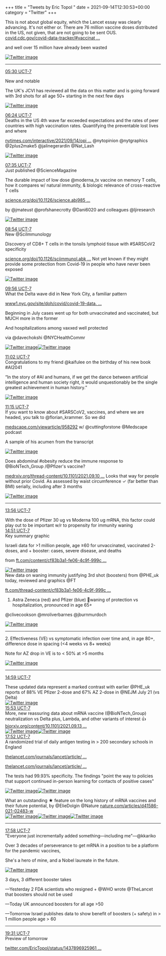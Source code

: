 +++
title = "Tweets by Eric Topol " 
date = 2021-09-14T12:30:53+00:00
category = "Twitter"
+++
<div class="thread"> 
<div class="thread-content"> 
This is not about global equity, which the Lancet essay was clearly advancing.  It's not either or. There are 76 million vaccine doses distributed in the US, not given,  that are not going to be sent OUS.  <a href="https://covid.cdc.gov/covid-data-tracker/#vaccinations_vacc-total-admin-rate-total" target="_blank" rel="noreferer">covid.cdc.gov/covid-data-tracker/#vaccinat ...</a> 


and well over 15 million have already been wasted </div> 
<a href="/twitter/erictopol/images/E_NwNYPVkAQzmY6.jpg"  ><img src="/twitter/erictopol/images/E_NwNYPVkAQzmY6.jpg" alt="Twitter image" ></img></a><hr><div class="profile"> 
<a href="https://twitter.com/erictopol/status/1437755731864784897" target="_blank" rel="noreferer">05:30 UCT-7</a> 
</div> 
<div class="content"> 
New and notable

The UK's JCVI has reviewed all the data on this matter and is going forward with 3rd shots for all age 50+ starting in the next few days </div> 
<a href="/twitter/erictopol/images/E_PvBw9VQAIypv3.jpg"  ><img src="/twitter/erictopol/images/E_PvBw9VQAIypv3.jpg" alt="Twitter image" ></img></a></div> 
<div class="tweet"> 
<div class="profile"> 
<a href="https://twitter.com/erictopol/status/1437769203558203397" target="_blank" rel="noreferer">06:24 UCT-7</a> 
</div> 
<div class="content"> 
Deaths in the US 4th wave far exceeded expectations and the rates of peer countries with high vaccination rates. Quantifying the preventable lost lives and where

<a href="https://www.nytimes.com/interactive/2021/09/14/opinion/states-undervaccination-deaths.html" target="_blank" rel="noreferer">nytimes.com/interactive/2021/09/14/opi ...</a> 
 @nytopinion @nytgraphics @2plus2make5 @jalinegerardin @Nat_Lash </div> 
<a href="/twitter/erictopol/images/E_P6pllVEAkTedT.jpg"  ><img src="/twitter/erictopol/images/E_P6pllVEAkTedT.jpg" alt="Twitter image" ></img></a></div> 
<div class="tweet"> 
<div class="profile"> 
<a href="https://twitter.com/erictopol/status/1437787150918037505" target="_blank" rel="noreferer">07:35 UCT-7</a> 
</div> 
<div class="content"> 
Just published @ScienceMagazine 

The durable impact of low dose @moderna_tx vaccine on memory T cells, how it compares w/ natural immunity, &amp; biologic relevance of cross-reactive T cells

<a href="https://www.science.org/doi/10.1126/science.abj9853" target="_blank" rel="noreferer">science.org/doi/10.1126/science.abj985 ...</a> 


by @jmateust @profshanecrotty @Dani6020 and colleagues @ljiresearch </div> 
<a href="/twitter/erictopol/images/E_QJrf8WUAYCpNL.jpg"  ><img src="/twitter/erictopol/images/E_QJrf8WUAYCpNL.jpg" alt="Twitter image" ></img></a></div> 
<div class="tweet"> 
<div class="profile"> 
<a href="https://twitter.com/erictopol/status/1437806968492605440" target="_blank" rel="noreferer">08:54 UCT-7</a> 
</div> 
<div class="content"> 
New @SciImmunology 

Discovery of CD8+ T cells in the tonsils lymphoid tissue with #SARSCoV2 specificity

<a href="https://www.science.org/doi/10.1126/sciimmunol.abk0894" target="_blank" rel="noreferer">science.org/doi/10.1126/sciimmunol.abk ...</a> 
  Not yet known if they might provide some protection from Covid-19 in people who have never been exposed </div> 
<a href="/twitter/erictopol/images/E_QdxwlVUAAOckG.jpg"  ><img src="/twitter/erictopol/images/E_QdxwlVUAAOckG.jpg" alt="Twitter image" ></img></a></div> 
<div class="tweet"> 
<div class="profile"> 
<a href="https://twitter.com/erictopol/status/1437822491477430274" target="_blank" rel="noreferer">09:56 UCT-7</a> 
</div> 
<div class="content"> 
What the Delta wave did in New York City, a familiar pattern

<a href="https://www1.nyc.gov/site/doh/covid/covid-19-data.page#daily" target="_blank" rel="noreferer">www1.nyc.gov/site/doh/covid/covid-19-data. ...</a> 


Beginning in July cases went up for both unvaccinated and vaccinated, but MUCH more in the former

And hospitalizations among vaxxed well protected 

via @davechokshi @NYCHealthCommr </div> 
<a href="/twitter/erictopol/images/E_Qr2yvVIAg52pC.jpg"  ><img src="/twitter/erictopol/images/E_Qr2yvVIAg52pC.jpg" alt="Twitter image" ></img></a><a href="/twitter/erictopol/images/E_Qrx8GUUAcG6Ke.jpg"  ><img src="/twitter/erictopol/images/E_Qrx8GUUAcG6Ke.jpg" alt="Twitter image" ></img></a></div> 
<div class="tweet"> 
<div class="profile"> 
<a href="https://twitter.com/erictopol/status/1437839208660418561" target="_blank" rel="noreferer">11:02 UCT-7</a> 
</div> 
<div class="content"> 
Congratulations to my friend @kaifulee on the birthday of his new book #AI2041 

“In the story of #AI and humans, if we get the dance between artificial intelligence and human society right, it would unquestionably be the single greatest achievement in human history.” </div> 
<a href="/twitter/erictopol/images/E_Q68PwUcAEtFSK.jpg"  ><img src="/twitter/erictopol/images/E_Q68PwUcAEtFSK.jpg" alt="Twitter image" ></img></a></div> 
<div class="tweet"> 
<div class="profile"> 
<a href="https://twitter.com/erictopol/status/1437842554897121282" target="_blank" rel="noreferer">11:15 UCT-7</a> 
</div> 
<div class="content"> 
If you want to know about #SARSCoV2, vaccines, and where we are headed, you talk to @florian_krammer. So we did

<a href="https://www.medscape.com/viewarticle/958292" target="_blank" rel="noreferer">medscape.com/viewarticle/958292</a> 
 w/ @cuttingforstone @Medscape podcast

A sample of his acumen from the transcript </div> 
<a href="/twitter/erictopol/images/E_Q98dFVIAAwlhX.png"  ><img src="/twitter/erictopol/images/E_Q98dFVIAAwlhX.png" alt="Twitter image" ></img></a></div> 
<div class="thread"> 
<div class="thread-content"> 
Does abdominal #obesity reduce the immune response to @BioNTech_Group /@Pfizer's  vaccine?

<a href="https://www.medrxiv.org/thread-content/10.1101/2021.09.10.21262710v1" target="_blank" rel="noreferer">medrxiv.org/thread-content/10.1101/2021.09.10 ...</a> 
 Looks that way for people without prior Covid. As assessed by waist circumference ✓ (far better than BMI) serially, including after 3 months </div> 
<a href="/twitter/erictopol/images/E_ROZ9WVkAAkLhl.jpg"  ><img src="/twitter/erictopol/images/E_ROZ9WVkAAkLhl.jpg" alt="Twitter image" ></img></a><hr><div class="profile"> 
<a href="https://twitter.com/erictopol/status/1437883016458604546" target="_blank" rel="noreferer">13:56 UCT-7</a> 
</div> 
<div class="content"> 
With the dose of Pfizer 30 ug vs Moderna 100 ug mRNA, this factor could play out to be important w/r to propensity for immunity waning</div> 
</div> 
<div class="tweet"> 
<div class="profile"> 
<a href="https://twitter.com/erictopol/status/1437896925961867265" target="_blank" rel="noreferer">14:51 UCT-7</a> 
</div> 
<div class="content"> 
Key summary graphic

Israeli data for &gt;1 million people, age ≥60 for unvaccinated, vaccinated 2-doses, and + booster: cases, severe disease, and deaths 

from <a href="https://www.ft.com/content/cf83b3a1-fe06-4c9f-999c-7500090aee7c" target="_blank" rel="noreferer">ft.com/content/cf83b3a1-fe06-4c9f-999c ...</a> 
 </div> 
<a href="/twitter/erictopol/images/E_RvYB5UcAEMhb2.jpg"  ><img src="/twitter/erictopol/images/E_RvYB5UcAEMhb2.jpg" alt="Twitter image" ></img></a></div> 
<div class="thread"> 
<div class="thread-content"> 
New data on waning immunity justifying 3rd shot (boosters) from @PHE_uk today, reviewed and graphics @FT

<a href="https://www.ft.com/thread-content/cf83b3a1-fe06-4c9f-999c-7500090aee7c" target="_blank" rel="noreferer">ft.com/thread-content/cf83b3a1-fe06-4c9f-999c ...</a> 


1. Astra Zeneca (red)  and Pfizer (blue) 💉waning of protection vs hospitalization, pronounced in age 65+

@clivecookson @mroliverbarnes @jburnmurdoch </div> 
<a href="/twitter/erictopol/images/E_RojnVVgAAbywK.jpg"  ><img src="/twitter/erictopol/images/E_RojnVVgAAbywK.jpg" alt="Twitter image" ></img></a><hr><div class="thread-content"> 
2. Effectiveness (VE) vs symptomatic infection over time and, in age 80+, difference dose in spacing (&lt;4 weeks vs 8+ weeks) 

Note for AZ drop in VE is to &lt; 50% at &gt;5 months </div> 
<a href="/twitter/erictopol/images/E_Ro5M0UYAEyMc2.jpg"  ><img src="/twitter/erictopol/images/E_Ro5M0UYAEyMc2.jpg" alt="Twitter image" ></img></a><hr><div class="profile"> 
<a href="https://twitter.com/erictopol/status/1437898822026366978" target="_blank" rel="noreferer">14:59 UCT-7</a> 
</div> 
<div class="content"> 
These updated data represent a marked contrast with earlier @PHE_uk reports of 88% VE Pfizer 2-dose and 67% AZ 2-dose in @NEJM July 21 (vs Delta) </div> 
<a href="/twitter/erictopol/images/E_RxQl2UUAM7sU-.jpg"  ><img src="/twitter/erictopol/images/E_RxQl2UUAM7sU-.jpg" alt="Twitter image" ></img></a></div> 
<div class="tweet"> 
<div class="profile"> 
<a href="https://twitter.com/erictopol/status/1437912294629855232" target="_blank" rel="noreferer">15:53 UCT-7</a> 
</div> 
<div class="content"> 
More, new reassuring data about mRNA vaccine (@BioNTech_Group) neutralization vs Delta plus, Lambda, and other variants of interest 👍<a href="https://www.biorxiv.org/content/10.1101/2021.09.13.460163v1" target="_blank" rel="noreferer">biorxiv.org/content/10.1101/2021.09.13 ...</a> 
 </div> 
<a href="/twitter/erictopol/images/E_R9ZPtVkAAUyCS.jpg"  ><img src="/twitter/erictopol/images/E_R9ZPtVkAAUyCS.jpg" alt="Twitter image" ></img></a><a href="/twitter/erictopol/images/E_R9bh7VEAEJKhf.jpg"  ><img src="/twitter/erictopol/images/E_R9bh7VEAEJKhf.jpg" alt="Twitter image" ></img></a></div> 
<div class="tweet"> 
<div class="profile"> 
<a href="https://twitter.com/erictopol/status/1437942350727184385" target="_blank" rel="noreferer">17:52 UCT-7</a> 
</div> 
<div class="content"> 
A randomized trial of daily antigen testing in &gt; 200 secondary schools in England

<a href="https://www.thelancet.com/journals/lancet/article/PIIS0140-6736(21)01908-5/fulltext" target="_blank" rel="noreferer">thelancet.com/journals/lancet/article/ ...</a> 


<a href="https://www.thelancet.com/journals/lancet/article/PIIS0140-6736(21)02092-4/fulltext" target="_blank" rel="noreferer">thelancet.com/journals/lancet/article/ ...</a> 
 

The tests had 99.93% specificity. The findings "point the way to policies that support continued in-person learning for contacts of positive cases" </div> 
<a href="/twitter/erictopol/images/E_SXnHGVgAEv8em.jpg"  ><img src="/twitter/erictopol/images/E_SXnHGVgAEv8em.jpg" alt="Twitter image" ></img></a><a href="/twitter/erictopol/images/E_SYS_EVUAEMznr.jpg"  ><img src="/twitter/erictopol/images/E_SYS_EVUAEMznr.jpg" alt="Twitter image" ></img></a></div> 
<div class="thread"> 
<div class="thread-content"> 
What an outstanding ★ feature on the long history of mRNA vaccines and their future potential, by @ElieDolgin @Nature <a href="https://www.nature.com/articles/d41586-021-02483-w" target="_blank" rel="noreferer">nature.com/articles/d41586-021-02483-w</a> 
 </div> 
<a href="/twitter/erictopol/images/E_SCxvzUcAI0mok.jpg"  ><img src="/twitter/erictopol/images/E_SCxvzUcAI0mok.jpg" alt="Twitter image" ></img></a><a href="/twitter/erictopol/images/E_SCzLEVkAAeO4b.jpg"  ><img src="/twitter/erictopol/images/E_SCzLEVkAAeO4b.jpg" alt="Twitter image" ></img></a><a href="/twitter/erictopol/images/E_SC0kQVQAIZzR9.jpg"  ><img src="/twitter/erictopol/images/E_SC0kQVQAIZzR9.jpg" alt="Twitter image" ></img></a><hr><div class="profile"> 
<a href="https://twitter.com/erictopol/status/1437943780091432960" target="_blank" rel="noreferer">17:58 UCT-7</a> 
</div> 
<div class="content"> 
"Everyone just incrementally added something—including me"—@kkariko 

Over 3 decades of perseverance to get mRNA in a position to be a platform for the pandemic vaccines,

She's a hero of mine, and a Nobel laureate in the future. </div> 
<a href="/twitter/erictopol/images/E_SZ1TIUUAQAfEb.jpg"  ><img src="/twitter/erictopol/images/E_SZ1TIUUAQAfEb.jpg" alt="Twitter image" ></img></a></div> 
<div class="thread"> 
<div class="thread-content"> 
3 days, 3 different booster takes

—Yesterday 2 FDA scientists who resigned + @WHO wrote @TheLancet that boosters should not be used 

—Today UK announced boosters for all age &gt;50

—Tomorrow Israel publishes data to show benefit of boosters (+ safety) in &gt; 1 million people age &gt; 60</div> 
<hr><div class="profile"> 
<a href="https://twitter.com/erictopol/status/1437967349517225988" target="_blank" rel="noreferer">19:31 UCT-7</a> 
</div> 
<div class="content"> 
Preview of tomorrow

<a href="https://twitter.com/EricTopol/status/1437896925961867265" target="_blank" rel="noreferer">twitter.com/EricTopol/status/1437896925961 ...</a> 
</div> 
</div> 


